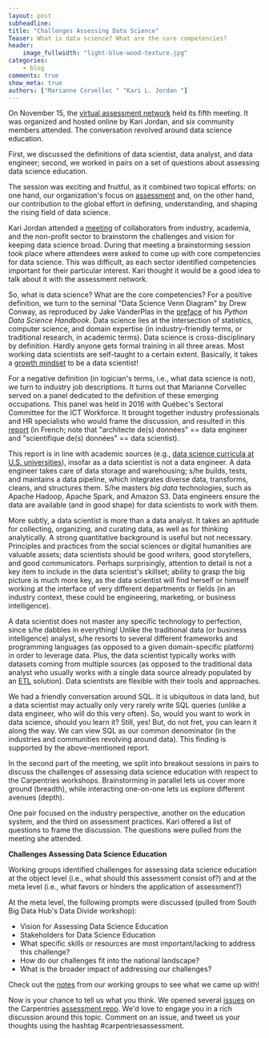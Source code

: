 ```yaml
---
layout: post
subheadline:
title: "Challenges Assessing Data Science"
Teaser: What is data science? What are the core competencies?
header:
    image_fullwidth: "light-blue-wood-texture.jpg"
categories:
    - blog
comments: true
show_meta: true
authors: ["Marianne Corvellec " "Kari L. Jordan "]
---
```

On November 15, the [virtual assessment network](https://groups.google.com/a/carpentries.org/forum/#!forum/assessment-network) held its fifth meeting. It was organized and hosted online by Kari Jordan, and six community members attended. The conversation revolved around data science education. 

First, we discussed the definitions of data scientist, data analyst, and data engineer; second, we worked in pairs on a set of questions about assessing data science education.

The session was exciting and fruitful, as it combined two topical efforts: on one hand, our organization's focus on
[assessment](http://www.datacarpentry.org/blog/reflections-on-assessment/) and,
on the other hand, our contribution to the global effort in defining, understanding, and shaping the rising field of data science.

Kari Jordan attended a [meeting](http://southbdhub.gatech.edu/datadivideworkshop.html) of collaborators from industry, academia, and the non-profit sector to brainstorm the challenges and vision for keeping data science broad. During that meeting a brainstorming session took place where attendees were asked to come up with core competencies for data science. This was difficult, as each sector identified competencies important for their particular interest. Kari thought it would be a good idea to talk about it with the assessment network.

So, what is data science? What are the core competencies? For a positive definition, we turn to the seminal "Data Science Venn Diagram" by Drew Conway, as reproduced by Jake VanderPlas in the [preface](https://jakevdp.github.io/PythonDataScienceHandbook/00.00-preface.html) of his *Python Data Science Handbook*. Data science lies at the intersection of statistics, computer science, and domain expertise (in industry-friendly terms, or traditional research, in academic terms). Data science is cross-disciplinary by definition. Hardly anyone gets formal training in all three areas. Most working data scientists are self-taught to a certain extent. Basically, it takes a [growth mindset](http://www.datacarpentry.org/blog/growth-mindset/) to be a data scientist!

For a negative definition (in logician's terms, i.e., what data science is not), we turn to industry job descriptions. It turns out that Marianne Corvellec served on a panel dedicated to the definition of these emerging occupations. This panel was held in 2016 with Québec's Sectoral Committee for the ICT Workforce. It brought together industry professionals and HR specialists who would frame the discussion, and resulted in this [report](http://www.technocompetences.qc.ca/besoins-competences-2016) (in French; note that "architecte de(s) données" == data engineer and "scientifique de(s) données" == data scientist).

This report is in line with academic sources (e.g., [data science curricula at U.S. universities]( http://www.mastersindatascience.org/)), insofar as a data scientist is not a data engineer. A data engineer takes care of data storage and warehousing; s/he builds, tests, and maintains a data pipeline, which integrates diverse data, transforms, cleans, and structures them. S/he masters *big data* technologies, such as Apache Hadoop, Apache Spark, and Amazon S3. Data engineers ensure the data are available (and in good shape) for data scientists to work with them.

More subtly, a data scientist is more than a data analyst. It takes an aptitude for collecting, organizing, and curating data, as well as for thinking analytically. A strong quantitative background is useful but not necessary. Principles and practices from the social sciences or digital humanities are valuable assets; data scientists should be good writers, good storytellers, and good communicators. Perhaps surprisingly, attention to detail is not a key item to include in the data scientist's skillset; ability to grasp the big picture is much more key, as the data scientist will find herself or himself working at the interface of very different departments or fields (in an industry context, these could be engineering, marketing, or business intelligence).

A data scientist does not master any specific technology to perfection, since s/he dabbles in everything! Unlike the traditional data (or business intelligence) analyst, s/he resorts to several different frameworks and programming languages (as opposed to a given domain-specific platform) in order to leverage data. Plus, the data scientist typically works with datasets coming from multiple sources (as opposed to the traditional data analyst who usually works with a single data source already populated by an [ETL](https://en.wikipedia.org/wiki/Extract,_transform,_load) solution). Data scientists are flexible with their tools and approaches.

We had a friendly conversation around SQL. It is ubiquitous in data land, but a data scientist may actually only very rarely write SQL queries (unlike a data engineer, who will do this very often). So, would you want to work in data science, should you learn it? Still, yes! But, do not fret, you can learn it along the way. We can view SQL as our common denominator (in the industries and communities revolving around data). This finding is supported by the above-mentioned report.

In the second part of the meeting, we split into breakout sessions in pairs to discuss the challenges of assessing data science education with respect to the Carpentries workshops. Brainstorming in parallel lets us cover more ground (breadth), while interacting one-on-one lets us explore different avenues (depth).

One pair focused on the industry perspective, another on the education system, and the third on assessment practices. Kari offered a list of questions to frame the discussion. The questions were pulled from the meeting she attended.

__Challenges Assessing Data Science Education__ 

Working groups identified challenges for assessing data science education at the object level (i.e., what should this assessment
consist of?) and at the meta level (i.e., what favors or hinders the application of assessment?)

At the meta level, the following prompts were discussed (pulled from South Big Data Hub's Data Divide workshop):
+ Vision for Assessing Data Science Education
+ Stakeholders for Data Science Education
+ What specific skills or resources are most important/lacking to address this challenge?
+ How do our challenges fit into the national landscape?
+ What is the broader impact of addressing our challenges?

Check out the [notes](https://github.com/carpentries/assessment/blob/master/assessment-network/minutes/2017-11-15.md) from our working groups to see what we came up with!

Now is your chance to tell us what you think. We opened several [issues](https://github.com/carpentries/assessment/issues) on the Carpentries [assessment repo](https://github.com/carpentries/assessment). We'd love to engage you in a rich discussion around this topic. Comment on an issue, and tweet us your thoughts using the hashtag #carpentriesassessment.



